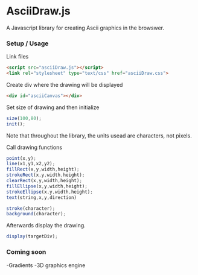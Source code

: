 # AsciiDraw.js

A Javascript library for creating Ascii graphics in the browswer.

### Setup / Usage
Link files
```html
<script src="asciiDraw.js"></script>
<link rel="stylesheet" type="text/css" href="asciiDraw.css">
```

Create div where the drawing will be displayed
```html
<div id="asciiCanvas"></div>
```

Set size of drawing and then initialize
```javascript
size(100,80);
init();
```
Note that throughout the library, the units usead are characters, not pixels.

Call drawing functions
```javascript
point(x,y);
line(x1,y1,x2,y2);
fillRect(x,y,width,height);
strokeRect(x,y,width,height);
clearRect(x,y,width,height);
fillEllipse(x,y,width,height);
strokeEllipse(x,y,width,height);
text(string,x,y,direction)
```

```javascript
stroke(character);
background(character);
```

Afterwards display the drawing.
```javascript
display(targetDiv);
```

### Coming soon
-Gradients
-3D graphics engine